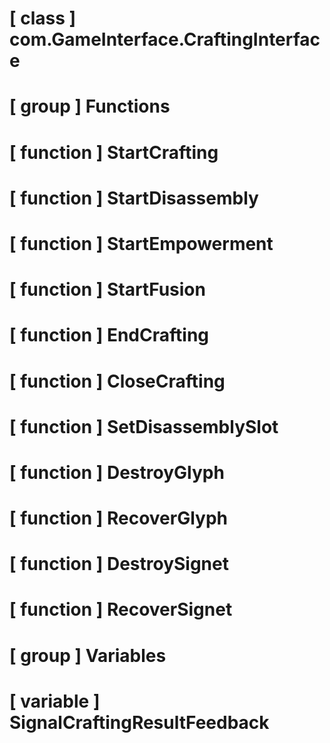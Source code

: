 # [ class ] com.GameInterface.CraftingInterface

# [ group ] Functions

# [ function ] StartCrafting

# [ function ] StartDisassembly

# [ function ] StartEmpowerment

# [ function ] StartFusion

# [ function ] EndCrafting

# [ function ] CloseCrafting

# [ function ] SetDisassemblySlot

# [ function ] DestroyGlyph

# [ function ] RecoverGlyph

# [ function ] DestroySignet

# [ function ] RecoverSignet

# [ group ] Variables

# [ variable ] SignalCraftingResultFeedback

